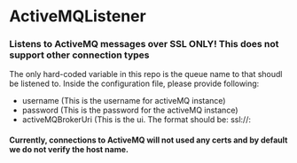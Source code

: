 # ActiveMQListener

<h3> Listens to ActiveMQ messages over SSL ONLY! This does not support other connection types </h3>

<p> The only hard-coded variable in this repo is the queue name to that shoudl be listened to. 
Inside the configuration file, please provide following: </p>

<ul>
  <li>username (This is the username for activeMQ instance)</li>
  <li> password (This is the password for the activeMQ instance) </li>
  <li> activeMQBrokerUri (This is the ui. The format should be: ssl://<DNS_HOST_NAME>:<PORT> </li>
</ul>


<h4> Currently, connections to ActiveMQ will not used any certs and by default we do not verify the host name. </h4>
